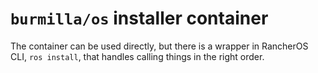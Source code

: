 
# `burmilla/os` installer container

The container can be used directly, but there is a wrapper in RancherOS CLI, `ros install`, that handles calling things in the right order.

